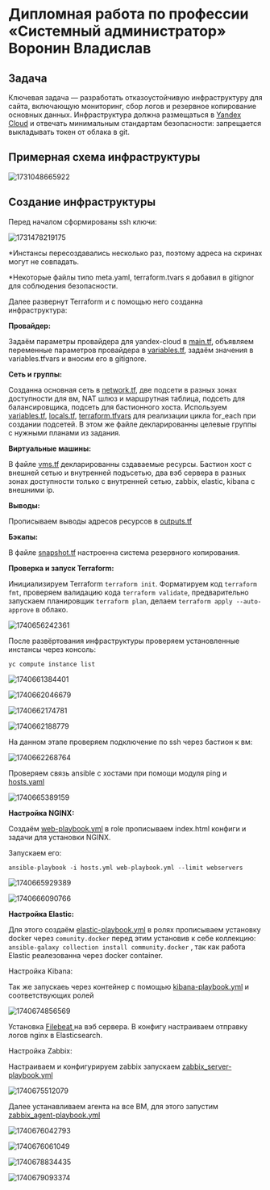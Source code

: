 # Дипломная работа по профессии «Системный администратор» Воронин Владислав

## Задача

Ключевая задача — разработать отказоустойчивую инфраструктуру для сайта, включающую мониторинг, сбор логов и резервное копирование основных данных. Инфраструктура должна размещаться в [Yandex Cloud](https://cloud.yandex.com/) и отвечать минимальным стандартам безопасности: запрещается выкладывать токен от облака в git.

## Примерная схема инфраструктуры

![1731048665922](images/README/1731048665922.png)

## Создание инфраструктуры

Перед началом сформированы ssh ключи:

![1731478219175](images/README/1731478219175.png)

*Инстансы пересоздавались несколько раз, поэтому адреса на скринах могут не совпадать.

*Некоторые файлы типо meta.yaml, terraform.tvars я добавил в gitignor для соблюдения безопасности.

Далее развернут Terraform и с помощью него созданна инфраструктура:

**Провайдер:**

Задаём параметры провайдера для yandex-cloud в [main.tf](terraform/main.tf), объявляем переменные параметров провайдера в [variables.tf](https://), задаём значения в variables.tfvars и вносим его в gitignore.

**Сеть и группы:**

Созданна основная сеть в [network.tf](https://), две подсети в разных зонах доступности для вм, NAT шлюз и маршрутная таблица, подсеть для балансировщика, подсеть для бастионного хоста. Используем [variables.tf](https://),  [locals.tf](https://),  [terraform.tfvars](https://) для реализации цикла for_each при создании подсетей. В этом же файле декларированны целевые группы с нужными планами из задания.

**Виртуальные машины:**

В файле [vms.tf](https://) декларированны сздаваемые ресурсы. Бастион хост  с внешней сетью и внутренней подъсетью, два вэб сервера в разных зонах доступности только с внутренней сетью, zabbix, elastic, kibana с внешними ip.

**Выводы:**

Прописываем выводы адресов ресурсов в [outputs.tf](https://)

**Бэкапы:**

В файле [snapshot.tf](https://) настроенна система резервного копирования.

**Проверка и запуск Terraform:**

Инициализируем Terraform `terraform init`. Форматируем код `terraform fmt`, проверяем валидацию кода `terraform validate`, предварительно запускаем планировщик `terraform plan`, делаем `terraform apply --auto-approve` в облако.

![1740656242361](images/README/1740656242361.png)

После развёртования инфраструктуры проверяем установленные инстансы через консоль:

`yc compute instance list`

![1740661384401](images/README/1740661384401.png)

![1740662046679](images/README/1740662046679.png)

![1740662174781](images/README/1740662174781.png)

![1740662188779](images/README/1740662188779.png)

На данном этапе проверяем подключение по ssh через бастион к вм:

![1740662268764](images/README/1740662268764.png)

Проверяем связь ansible с хостами при помощи модуля ping и [hosts.yaml](https://)

![1740665389159](images/README/1740665389159.png)

**Настройка NGINX:**

Создаём [web-playbook.yml](https://) в role прописываем index.html конфиги и задачи для установки NGINX.

Запускаем его:

`ansible-playbook -i hosts.yml web-playbook.yml --limit webservers`

![1740665929389](images/README/1740665929389.png)

![1740666090766](images/README/1740666090766.png)

**Настройка Elastic:**

Для этого создаём [elastic-playbook.yml](https://) в ролях прописываем установку docker через `comunity.docker` перед этим установив к себе коллекцию:  `ansible-galaxy collection install community.docker` , так как работа Elastic реалезованна через docker container.

Настройка Kibana:

Так же запускаеь через контейнер с помощью [kibana-playbook.yml](https://) и соответствующих ролей

![1740674856569](images/README/1740674856569.png)

Установка [Filebeat ](https://)на вэб сервера. В конфигу настраиваем отправку логов nginx в Elasticsearch.

Настройка Zabbix:

Настраиваем и конфигурируем zabbix запускаем [zabbix_server-playbook.yml](https://)

![1740675512079](images/README/1740675512079.png)

Далее устанавливаем агента на все ВМ, для этого запустим [zabbix_agent-playbook.yml](https://)

![1740676042793](images/README/1740676042793.png)

![1740676061049](images/README/1740676061049.png)

![1740678834435](images/README/1740678834435.png)

![1740679093374](images/README/1740679093374.png)
